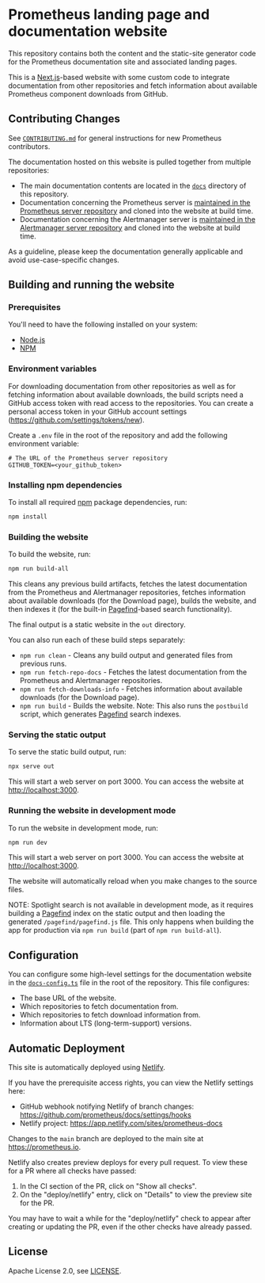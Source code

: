 # Prometheus landing page and documentation website

This repository contains both the content and the static-site generator code for the Prometheus documentation site and associated landing pages.

This is a [Next.js](https://nextjs.org)-based website with some custom code to integrate documentation from other repositories and fetch information about available Prometheus component downloads from GitHub.

## Contributing Changes

See [`CONTRIBUTING.md`](CONTRIBUTING.md) for general instructions for new Prometheus contributors.

The documentation hosted on this website is pulled together from multiple repositories:

* The main documentation contents are located in the [`docs`](docs) directory of this repository.
* Documentation concerning the Prometheus server is [maintained in the Prometheus server repository](https://github.com/prometheus/prometheus/tree/main/docs) and cloned into the website at build time.
* Documentation concerning the Alertmanager server is [maintained in the Alertmanager server repository](https://github.com/prometheus/alertmanager/tree/main/docs) and cloned into the website at build time.

As a guideline, please keep the documentation generally applicable and avoid use-case-specific changes.

## Building and running the website

### Prerequisites

You'll need to have the following installed on your system:

* [Node.js](https://nodejs.org/en/download/)
* [NPM](https://www.npmjs.com/get-npm)

### Environment variables

For downloading documentation from other repositories as well as for fetching information about available downloads, the build scripts need a GitHub access token with read access to the repositories. You can create a personal access token in your GitHub account settings (https://github.com/settings/tokens/new).

Create a `.env` file in the root of the repository and add the following environment variable:

```env
# The URL of the Prometheus server repository
GITHUB_TOKEN=<your_github_token>
```

### Installing npm dependencies

To install all required [npm](https://www.npmjs.com/) package dependencies, run:

```bash
npm install
```

### Building the website

To build the website, run:

```bash
npm run build-all
```

This cleans any previous build artifacts, fetches the latest documentation from the Prometheus and Alertmanager repositories, fetches information about available downloads (for the Download page), builds the website, and then indexes it (for the built-in [Pagefind](https://pagefind.app/)-based search functionality).

The final output is a static website in the `out` directory.

You can also run each of these build steps separately:

* `npm run clean` - Cleans any build output and generated files from previous runs.
* `npm run fetch-repo-docs` - Fetches the latest documentation from the Prometheus and Alertmanager repositories.
* `npm run fetch-downloads-info` - Fetches information about available downloads (for the Download page).
* `npm run build` - Builds the website. Note: This also runs the `postbuild` script, which generates [Pagefind](https://pagefind.app/) search indexes.

### Serving the static output

To serve the static build output, run:

```bash
npx serve out
```

This will start a web server on port 3000. You can access the website at [http://localhost:3000](http://localhost:3000).

### Running the website in development mode

To run the website in development mode, run:

```bash
npm run dev
```

This will start a web server on port 3000. You can access the website at [http://localhost:3000](http://localhost:3000).

The website will automatically reload when you make changes to the source files.

NOTE: Spotlight search is not available in development mode, as it requires building a [Pagefind](https://pagefind.app/) index on the static output and then loading the generated `/pagefind/pagefind.js` file. This only happens when building the app for production via `npm run build` (part of `npm run build-all`).

## Configuration

You can configure some high-level settings for the documentation website in the [`docs-config.ts`](docs-config.ts) file in the root of the repository. This file configures:

* The base URL of the website.
* Which repositories to fetch documentation from.
* Which repositories to fetch download information from.
* Information about LTS (long-term-support) versions.

## Automatic Deployment

This site is automatically deployed using [Netlify](https://www.netlify.com/).

If you have the prerequisite access rights, you can view the Netlify settings here:

* GitHub webhook notifying Netlify of branch changes: https://github.com/prometheus/docs/settings/hooks
* Netlify project: https://app.netlify.com/sites/prometheus-docs

Changes to the `main` branch are deployed to the main site at https://prometheus.io.

Netlify also creates preview deploys for every pull request. To view these for a PR where all checks have passed:

1. In the CI section of the PR, click on "Show all checks".
2. On the "deploy/netlify" entry, click on "Details" to view the preview site for the PR.

You may have to wait a while for the "deploy/netlify" check to appear after creating or updating the PR, even if the other checks have already passed.

## License

Apache License 2.0, see [LICENSE](LICENSE).
